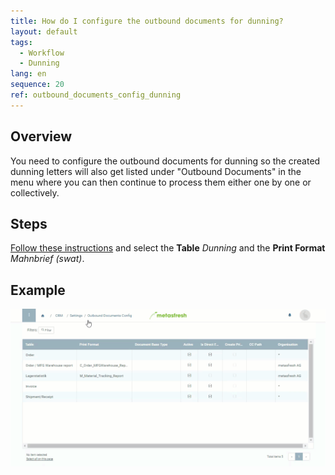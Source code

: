 ```yaml
---
title: How do I configure the outbound documents for dunning?
layout: default
tags:
  - Workflow
  - Dunning
lang: en
sequence: 20
ref: outbound_documents_config_dunning
---
```


## Overview
You need to configure the outbound documents for dunning so the created dunning letters will also get listed under "Outbound Documents" in the menu where you can then continue to process them either one by one or collectively.

## Steps
[Follow these instructions](Outbound_Documents_Config) and select the **Table** *Dunning* and the **Print Format** *Mahnbrief (swat)*.

## Example
![](assets/Outbound_documents_config+dunning.gif)
